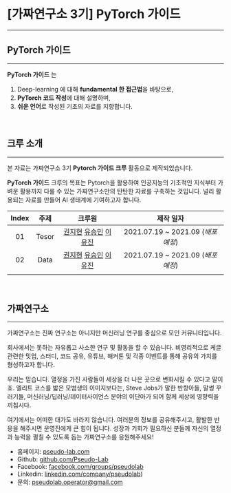 # [가짜연구소 3기] PyTorch 가이드

---

## PyTorch 가이드

---

**PyTorch 가이드** 는 

1. Deep-learning 에 대해 **fundamental 한 접근법**을 바탕으로,
2. **PyTorch  코드 작성**에 대해 설명하며,
3. **쉬운 언어**로 작성된 기초의 자료를 지향합니다.

</br>

## 크루 소개

---

본 자료는 가짜연구소 3기 **Pytorch 가이드 크루** 활동으로 제작되었습니다.

**PyTorch 가이드** 크루의 목표는 Pytorch을 활용하여 인공지능의 기초적인 지식부터 가벼운 활용까지 다룰 수 있는 가짜연구소만의 탄탄한 자료를 구축하는 것입니다. 널리 활용되는 자료를 만들어 AI 생태계에 기여하고자 합니다. 

| Index | 주제  |                            크루원                            |             제작 일자              |
| :---: | :---: | :----------------------------------------------------------: | :--------------------------------: |
|  01   | Tesor | [권지현](https://github.com/Jihyun22) [유승민](https://github.com/WeissYu) [이유진](https://github.com/eugene9212) | 2021.07.19 ~ 2021.09 (*배포 예정*) |
|  02   | Data  | [권지현](https://github.com/Jihyun22) [유승민](https://github.com/WeissYu) [이유진](https://github.com/eugene9212) | 2021.07.19 ~ 2021.09 (*배포 예정*) |
|       |       |                                                              |                                    |

</br>

## 가짜연구소

---

가짜연구소는 진짜 연구소는 아니지만 머신러닝 연구를 중심으로 모인 커뮤니티입니다.

회사에서는 못하는 자유롭고 사소한 연구 및 활동을 할 수 있습니다. 비영리적으로 케글 관련한 밋업, 스터디, 코드 공유, 유튜브, 해커톤 및 각종 이벤트를 통해 공유의 가치를 형성하고자 합니다.

우리는 믿습니다. 열정을 가진 사람들이 세상을 더 나은 곳으로 변화시킬 수 있다고 말이죠. 엘리트 코스를 밟은 모범생의 이미지보다는, Steve Jobs가 말한 반항아들, 말썽 꾸러기들, 머신러닝/딥러닝/데이터사이언스 분야의 이단아가 되어 함께 세상에 영향력을 끼칩시다.

여기에서는 어떠한 대가도 바라지 않습니다. 여러분의 정보를 공유해주시고, 활발한 반응을 해주시면 운영진에게 큰 힘이 됩니다. 성장과 기회가 필요하신 분들께 자신의 열정과 능력을 펼칠 수 있도록 돕는 가짜연구소를 응원해주세요!

- 홈페이지: [pseudo-lab.com](https://pseudo-lab.com/) 
- Github:  [github.com/Pseudo-Lab](http://www.github.com/Pseudo-Lab) 
- Facebook: [facebook.com/groups/pseudolab](https://www.facebook.com/groups/pseudolab/) 
- Linkedin: [linkedin.com/company/pseudolab](https://www.linkedin.com/company/pseudolab/?originalSubdomain=kr)) 
- 문의: [pseudolab.operator@gmail.com](mailto:pseudolab.operator@gmail.com)

